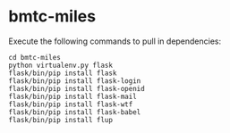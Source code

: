 bmtc-miles
==========

Execute the following commands to pull in dependencies:

    cd bmtc-miles
    python virtualenv.py flask
    flask/bin/pip install flask
    flask/bin/pip install flask-login
    flask/bin/pip install flask-openid
    flask/bin/pip install flask-mail
    flask/bin/pip install flask-wtf
    flask/bin/pip install flask-babel
    flask/bin/pip install flup
